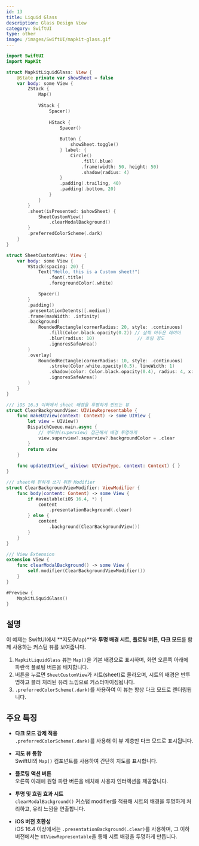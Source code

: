 ```yaml
---
id: 13
title: Liquid Glass
description: Glass Design View
category: SwiftUI
type: other
image: /images/SwiftUI/mapkit-glass.gif
---
```


```swift
import SwiftUI
import MapKit

struct MapkitLiquidGlass: View {
    @State private var showSheet = false
    var body: some View {
        ZStack {
            Map()
            
            VStack {
                Spacer()
                
                HStack {
                    Spacer()
                    
                    Button {
                        showSheet.toggle()
                    } label: {
                        Circle()
                            .fill(.blue)
                            .frame(width: 50, height: 50)
                            .shadow(radius: 4)
                    }
                    .padding(.trailing, 40)
                    .padding(.bottom, 20)
                }
            }
        }
        .sheet(isPresented: $showSheet) {
            SheetCustomView()
                .clearModalBackground()
        }
        .preferredColorScheme(.dark)
    }
}

struct SheetCustomView: View {
    var body: some View {
        VStack(spacing: 20) {
            Text("Hello, this is a Custom sheet!")
                .font(.title)
                .foregroundColor(.white)

            Spacer()
        }
        .padding()
        .presentationDetents([.medium])
        .frame(maxWidth: .infinity)
        .background(
            RoundedRectangle(cornerRadius: 20, style: .continuous)
                .fill(Color.black.opacity(0.2)) // 살짝 어두운 레이어
                .blur(radius: 10)                // 흐림 정도
                .ignoresSafeArea()
        )
        .overlay(
            RoundedRectangle(cornerRadius: 10, style: .continuous)
                .stroke(Color.white.opacity(0.5), lineWidth: 1)
                .shadow(color: Color.black.opacity(0.4), radius: 4, x: 0, y: 2)
                .ignoresSafeArea()
        )
    }
}

/// iOS 16.3 이하에서 sheet 배경을 투명하게 만드는 뷰
struct ClearBackgroundView: UIViewRepresentable {
    func makeUIView(context: Context) -> some UIView {
        let view = UIView()
        DispatchQueue.main.async {
            // 부모뷰(superview) 접근해서 배경 투명하게
            view.superview?.superview?.backgroundColor = .clear
        }
        return view
    }
    
    func updateUIView(_ uiView: UIViewType, context: Context) { }
}

/// sheet에 편하게 쓰기 위한 Modifier
struct ClearBackgroundViewModifier: ViewModifier {
    func body(content: Content) -> some View {
        if #available(iOS 16.4, *) {
            content
                .presentationBackground(.clear)
        } else {
            content
                .background(ClearBackgroundView())
        }
    }
}

/// View Extension
extension View {
    func clearModalBackground() -> some View {
        self.modifier(ClearBackgroundViewModifier())
    }
}

#Preview {
    MapkitLiquidGlass()
}
```

## 설명

이 예제는 SwiftUI에서 **지도(Map)**와 **투명 배경 시트**, **플로팅 버튼**, **다크 모드**를 함께 사용하는 커스텀 뷰를 보여줍니다.

1. `MapkitLiquidGlass` 뷰는 `Map()`을 기본 배경으로 표시하며, 화면 오른쪽 아래에 파란색 플로팅 버튼을 배치합니다.
2. 버튼을 누르면 `SheetCustomView`가 시트(sheet)로 올라오며, 시트의 배경은 반투명하고 블러 처리된 유리 느낌으로 커스터마이징됩니다.
3. `.preferredColorScheme(.dark)`를 사용하여 이 뷰는 항상 다크 모드로 렌더링됩니다.

## 주요 특징

- **다크 모드 강제 적용**  
  `.preferredColorScheme(.dark)`를 사용해 이 뷰 계층만 다크 모드로 표시됩니다.

- **지도 뷰 통합**  
  SwiftUI의 `Map()` 컴포넌트를 사용하여 간단히 지도를 표시합니다.

- **플로팅 액션 버튼**  
  오른쪽 아래에 원형 파란 버튼을 배치해 사용자 인터랙션을 제공합니다.

- **투명 및 흐림 효과 시트**  
  `clearModalBackground()` 커스텀 modifier를 적용해 시트의 배경을 투명하게 처리하고, 유리 느낌을 연출합니다.

- **iOS 버전 호환성**  
  iOS 16.4 이상에서는 `.presentationBackground(.clear)`를 사용하며, 그 이하 버전에서는 `UIViewRepresentable`을 통해 시트 배경을 투명하게 만듭니다.
